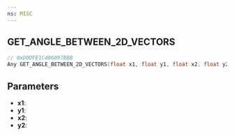 ```yaml
---
ns: MISC
---
```

## GET_ANGLE_BETWEEN_2D_VECTORS

```c
// 0xD0DFE1C486097BBB
Any GET_ANGLE_BETWEEN_2D_VECTORS(float x1, float y1, float x2, float y2);
```

## Parameters
* **x1**:
* **y1**:
* **x2**:
* **y2**:
